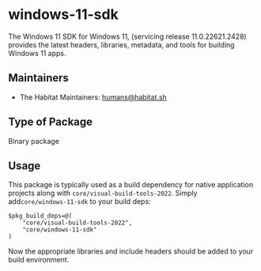 # windows-11-sdk

The Windows 11 SDK for Windows 11,  (servicing release 11.0.22621.2428) provides the latest headers, libraries, metadata, and tools for building Windows 11 apps.

## Maintainers

* The Habitat Maintainers: <humans@habitat.sh>

## Type of Package

Binary package


## Usage

This package is typically used as a build dependency for native application projects along with `core/visual-build-tools-2022`. Simply add`core/windows-11-sdk` to your build deps:

```
$pkg_build_deps=@(
    "core/visual-build-tools-2022",
    "core/windows-11-sdk"
)
```

Now the appropriate libraries and include headers should be added to your build environment.
